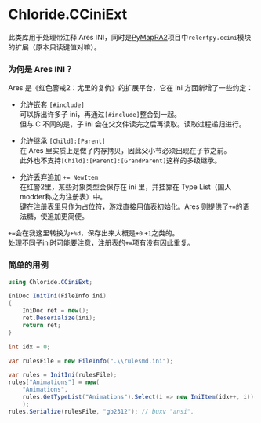 # Chloride.CCiniExt
此类库用于处理带注释 Ares INI，同时是[PyMapRA2](https://github.com/Chloride1/PyMapRA2)项目中`relertpy.ccini`模块的扩展（原本只读键值对嘛）。

### 为何是 Ares INI？

Ares 是《红色警戒2：尤里的复仇》的扩展平台，它在 ini 方面新增了一些约定：
- 允许[嵌套](https://ares-developers.github.io/Ares-docs/new/misc/include.html) `[#include]`  
可以拆出许多子 ini，再通过`[#include]`整合到一起。  
但与 C 不同的是，子 ini 会在父文件读完之后再读取。读取过程递归进行。

- 允许继承 `[Child]:[Parent]`  
在 Ares 里实质上是做了内存拷贝，因此父小节必须出现在子节之前。  
此外也不支持`[Child]:[Parent]:[GrandParent]`这样的多级继承。

- 允许丢弃追加 `+= NewItem`  
在红警2里，某些对象类型会保存在 ini 里，并挂靠在 Type List（国人modder称之为注册表）中。  
键在注册表里只作为占位符，游戏直接用值表初始化。Ares 则提供了`+=`的语法糖，使追加更简便。

`+=`会在我这里转换为`+%d`，保存出来大概是`+0` `+1`之类的。  
处理不同子ini时可能要注意，注册表的`+=`项有没有因此重复。

### 简单的用例
```C#
using Chloride.CCiniExt;

IniDoc InitIni(FileInfo ini)
{
	IniDoc ret = new();
	ret.Deserialize(ini);
	return ret;
}

int idx = 0;

var rulesFile = new FileInfo(".\\rulesmd.ini");

var rules = InitIni(rulesFile);
rules["Animations"] = new(
	"Animations",
	rules.GetTypeList("Animations").Select(i => new IniItem(idx++, i))
	);
rules.Serialize(rulesFile, "gb2312"); // buxv "ansi".
```
